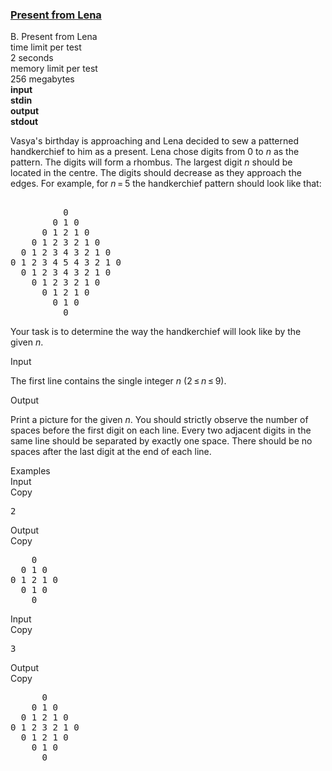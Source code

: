 <h3><a href="https://codeforces.com/contest/118/problem/B" target="_blank" rel="noopener noreferrer">Present from Lena</a></h3>

<div class="header"><div class="title">B. Present from Lena</div><div class="time-limit"><div class="property-title">time limit per test</div>2 seconds</div><div class="memory-limit"><div class="property-title">memory limit per test</div>256 megabytes</div><div class="input-file input-standard" style="font-weight: bold"><div class="property-title">input</div>stdin</div><div class="output-file output-standard" style="font-weight: bold"><div class="property-title">output</div>stdout</div></div><div><p>Vasya's birthday is approaching and Lena decided to sew a patterned handkerchief to him as a present. Lena chose digits from <span class="tex-span">0</span> to <span class="tex-span"><i>n</i></span> as the pattern. The digits will form a rhombus. The largest digit <span class="tex-span"><i>n</i></span> should be located in the centre. The digits should decrease as they approach the edges. For example, for <span class="tex-span"><i>n</i> = 5</span> the handkerchief pattern should look like that: </p><pre class="verbatim"><br>          0<br>        0 1 0<br>      0 1 2 1 0<br>    0 1 2 3 2 1 0<br>  0 1 2 3 4 3 2 1 0<br>0 1 2 3 4 5 4 3 2 1 0<br>  0 1 2 3 4 3 2 1 0<br>    0 1 2 3 2 1 0<br>      0 1 2 1 0<br>        0 1 0<br>          0<br></pre><p>Your task is to determine the way the handkerchief will look like by the given <span class="tex-span"><i>n</i></span>.</p></div><div class="input-specification"><div class="section-title">Input</div><p>The first line contains the single integer <span class="tex-span"><i>n</i></span> (<span class="tex-span">2 ≤ <i>n</i> ≤ 9</span>).</p></div><div class="output-specification"><div class="section-title">Output</div><p>Print a picture for the given <span class="tex-span"><i>n</i></span>. You should strictly observe the number of spaces before the first digit on each line. Every two adjacent digits in the same line should be separated by exactly one space. There should be no spaces after the last digit at the end of each line.</p></div><div class="sample-tests"><div class="section-title">Examples</div><div class="sample-test"><div class="input"><div class="title">Input<div title="Copy" data-clipboard-target="#id0008701255477757608" id="id00021116563527994292" class="input-output-copier">Copy</div></div><pre id="id0008701255477757608">2<br></pre></div><div class="output"><div class="title">Output<div title="Copy" data-clipboard-target="#id009253304003576314" id="id009677213571148123" class="input-output-copier">Copy</div></div><pre id="id009253304003576314">    0<br>  0 1 0<br>0 1 2 1 0<br>  0 1 0<br>    0<br></pre></div><div class="input"><div class="title">Input<div title="Copy" data-clipboard-target="#id008806449147798051" id="id002785774849430013" class="input-output-copier">Copy</div></div><pre id="id008806449147798051">3<br></pre></div><div class="output"><div class="title">Output<div title="Copy" data-clipboard-target="#id0018302685440654376" id="id004512159945603804" class="input-output-copier">Copy</div></div><pre id="id0018302685440654376">      0<br>    0 1 0<br>  0 1 2 1 0<br>0 1 2 3 2 1 0<br>  0 1 2 1 0<br>    0 1 0<br>      0<br></pre></div></div></div>